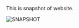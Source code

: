 This is snapshot of website.

![SNAPSHOT](https://user-images.githubusercontent.com/55830493/119740770-17e82000-bea2-11eb-9165-35f7447a874a.png)
